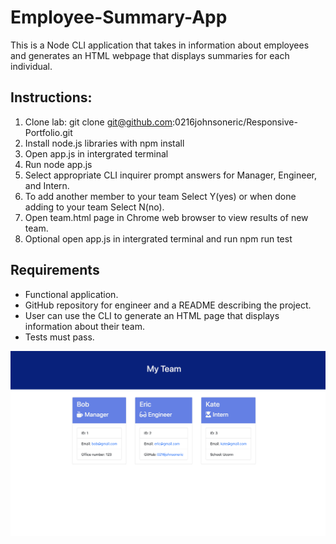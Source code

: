 # Employee-Summary-App

This is a Node CLI application that takes in information about employees and generates an HTML webpage that displays summaries for each individual. 

## Instructions:
1) Clone lab: git clone git@github.com:0216johnsoneric/Responsive-Portfolio.git
2) Install node.js libraries with npm install
3) Open app.js in intergrated terminal
4) Run node app.js
5) Select appropriate CLI inquirer prompt answers for Manager, Engineer, and Intern.
6) To add another member to your team Select Y(yes) or when done adding to your team Select N(no).
7) Open team.html page in Chrome web browser to view results of new team.
8) Optional open app.js in intergrated terminal and run npm run test

## Requirements

* Functional application.
* GitHub repository for engineer and a README describing the project.
* User can use the CLI to generate an HTML page that displays information about their team.
* Tests must pass.

<img src="Assets/Screen Shot 2020-10-13 at 8.05.42 PM.png"/>




